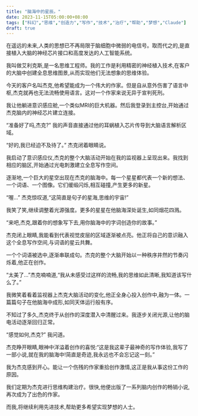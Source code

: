 ```yaml
---
title: "脑海中的星辰。"
date: 2023-11-15T05:00:00+08:00
tags: ["科幻","思维","创造力","写作","技术","治疗","帮助","梦想","Claude"]
draft: true
--- 
```


在遥远的未来,人类的思想已不再局限于脑细胞中微弱的电信号。取而代之的,是直接植入大脑的神经芯片接口和高度发达的人工智能系统。 

我叫做艾利克斯,是一名思维工程师。我的工作是利用精密的神经植入技术,在客户的大脑中创建全息思维图景,从而实现他们无法想象的思维体验。

今天的客户名叫杰克,他希望能成为一个伟大的作家。但是自从意外伤害了语言中枢,杰克就再也无法流畅使用语言。这对一个作家来说无异于宣判死刑。

我让他躺进意识感应舱,一个类似MRI的巨大机器。然后我登录到主控台,开始通过杰克脑内的神经芯片建立连接。 

“准备好了吗,杰克?” 我的声音直接通过他的耳蜗植入芯片传导到大脑语言解析区域。

“好的,我已经迫不及待了。” 杰克闭着眼睛说。

我启动了意识感应仪,杰克的整个大脑活动开始在我的监视器上呈现出来。我找到相应的脑区,开始通过光电刺激建立全息写作空间。

逐渐地,一个巨大的星空出现在杰克的脑海中。每一个星星都代表一个新的想法、一个词语、一个图像。它们缓缎闪烁,相互碰撞,产生更多的新星。

“喔...” 杰克惊叹道,“这简直是句子的星海,思维的宇宙!”

我笑了笑,继续调整着光源强度。更多的星星在他脑海深处诞生,如同烟花四溅。

“来吧,杰克,跟着你的想象写下去,用你脑海中的字词创造你的故事。”

杰克闭上眼睛,我能看到代表视觉皮层的区域逐渐被点亮。他正将自己的意识融入这个全息写作空间,与词语的星云共舞。

一个个词语被选中,逐渐串联成句。杰克的整个大脑开始以一种秩序井然的节奏闪烁着,他正在创作。

“太美了...”杰克喃喃道,“我从未感受过这样的流畅,我的思维如此清晰,我知道该写什么了。”

我微笑着看着监视器上杰克大脑活动的变化,他正全身心投入创作中,融为一体。一篇篇句子在他脑海中成形,如同天体运行般有序。

不知过了多久,杰克终于从创作的深度潜入中清醒过来。我逐步关闭光源,让他的脑电活动逐渐回归正常。

“感觉如何,杰克?” 我问道。

杰克睁开眼睛,眼神中洋溢着创作的喜悦:“这是我这辈子最神奇的写作体验,我写了一部小说,就在我的脑海中!简直是奇迹,我永远也不会忘记这一刻。”

我为杰克感到开心。能让一个伤残的作家重拾创作激情,这正是我从事这份工作的原因。

我们定期为杰克进行思维构建治疗。很快,他便出版了一系列脑内创作的畅销小说,再次成为了出色的作家。

而我,将继续利用先进技术,帮助更多希望实现梦想的人士。
